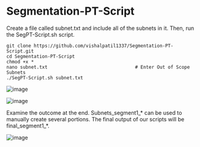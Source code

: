 # Segmentation-PT-Script
Create a file called subnet.txt and include all of the subnets in it. Then, run the SegPT-Script.sh script.
```
git clone https://github.com/vishalpatil1337/Segmentation-PT-Script.git
cd Segmentation-PT-Script
chmod +x *
nano subnet.txt                                # Enter Out of Scope Subnets
./SegPT-Script.sh subnet.txt
```

![image](https://github.com/vishalpatil1337/Segmentation-PT-Script/assets/30390447/effcdc45-ebbb-4731-a8ea-a3fdf9429038)


![image](https://github.com/vishalpatil1337/Segmentation-PT-Script/assets/30390447/82cc7c43-9fb3-414d-adfe-ad1b94487bf2)

Examine the outcome at the end. Subnets_segment1_* can be used to manually create several portions. The final output of our scripts will be final_segment1_*.

![image](https://github.com/vishalpatil1337/Segmentation-PT-Script/assets/30390447/3f2e9a78-ae1d-4790-b66b-1ca8dd8d1d40)
